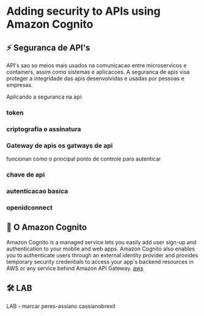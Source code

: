 # Adding security to APIs using Amazon Cognito


## ⚡ Seguranca de API's

API's sao so meios mais usados na comunicacao entre microservicos e containers, assim como sistemas e aplicacoes.
A seguranca de apis visa proteger a integridade das apis desenvolvidas e usadas por pessoas e empresas.

Aplicando a seguranca na api:

### token

### criptografia e assinatura

### Gateway de apis os gatways de api 
funcionan como o principal ponto de controle para autenticar

### chave de api

### autenticacao basica

### openidconnect


## 👋 O Amazon Cognito

Amazon Cognito is a managed service lets you easily add user sign-up and authentication to your mobile and web apps. Amazon Cognito also enables you to authenticate users through an external identity provider and provides temporary security credentials to access your app's backend resources in AWS or any service behind Amazon API Gateway. 
[aws](https://aws.amazon.com/cognito/faqs/#:~:text=Amazon%20Cognito%20lets%20you%20easily,service%20behind%20Amazon%20API%20Gateway.)

## 🛠 LAB


LAB - marcar peres-assiano
cassianobrexit